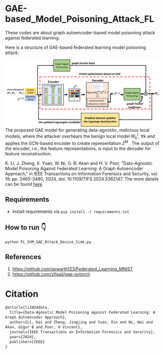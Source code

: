 # GAE-based_Model_Poisoning_Attack_FL
These codes are about graph autoencoder-based model poisoning attack against federated learning.

Here is a structure of  GAE-based federated learning model poisoning attack:

![Image alt text.](/readme_pics/GAE-based_attack.png) 
The proposed GAE model for generating data-agnostic, malicious local models, where the attacker overhears the benign local model $W_k^t$,  $\forall k$ and applies the GCN-based encoder to create representation $Z^M$ . The output of the encoder, i.e., the feature representations, is input to the decoder for feature reconstruction.


K. Li, J. Zheng, X. Yuan, W. Ni, O. B. Akan and H. V. Poor, "Data-Agnostic Model Poisoning Against Federated Learning: A Graph Autoencoder Approach," in IEEE Transactions on Information Forensics and Security, vol. 19, pp. 3465-3480, 2024, doi: 10.1109/TIFS.2024.3362147. The more details can be found [here](https://ieeexplore.ieee.org/document/10419367)

## Requirements
- Install requirements via  `pip install -r requirements.txt`


## How to run :point_down:
```
python FL_SVM_GAE_Attack_Device_Side.py 
```


## References
1. https://github.com/aswarth123/Federated_Learning_MNIST
2. https://github.com/zfjsail/gae-pytorch

# Citation
```
@article{li2024data,
  title={Data-Agnostic Model Poisoning against Federated Learning: A Graph Autoencoder Approach},
  author={Li, Kai and Zheng, Jingjing and Yuan, Xin and Ni, Wei and Akan, Ozgur B and Poor, H Vincent},
  journal={IEEE Transactions on Information Forensics and Security},
  year={2024},
  publisher={IEEE}
}
```

